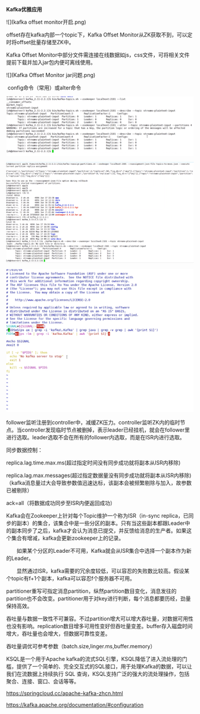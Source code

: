 **Kafka优雅应用**



![](kafka offset monitor开启.png)

offset存在kafka内部一个topic下，Kafka Offset Monitor从ZK获取不到，可以定时将offset批量存储至ZK中。



Kafka Offset Monitor中部分文件需连接在线数据如js，css文件，可将相关文件提前下载并加入jar包内便可离线使用。

![](Kafka Offset Monitor jar问题.png)



​	config命令（常用）或alter命令

![](partition扩容.png)



![](partition移动.png)



![](kafka关闭bug修改.png)



follower监听注册到controller中，减缓ZK压力。controller监听ZK内的临时节点。当controller发现临时节点被删掉，表示leader已经挂机，就会在follower里进行选取。leader选取不会在所有的follower内选取，而是在ISR内进行选取。

同步数据控制：

replica.lag.time.max.ms(超过指定时间没有同步成功就将副本从ISR内移除)

replica.lag.max.messages(超过指定数据量没有同步成功就将副本从ISR内移除)（kafka消息量过大会导致参数值迅速达标，该副本会被频繁剔除与加入，故参数已被剔除）



ack=all（将数据成功同步至ISR内便返回成功）

Kafka会在Zookeeper上针对每个Topic维护一个称为ISR（in-sync replica，已同步的副本）的集合，该集合中是一些分区的副本。只有当这些副本都跟Leader中的副本同步了之后，kafka才会认为消息已提交，并反馈给消息的生产者。如果这个集合有增减，kafka会更新zookeeper上的记录。

  如果某个分区的Leader不可用，Kafka就会从ISR集合中选择一个副本作为新的Leader。

  显然通过ISR，kafka需要的冗余度较低，可以容忍的失败数比较高。假设某个topic有f+1个副本，kafka可以容忍f个服务器不可用。



partitioner重写可指定消息partition，纵然partition数目变化，消息发往的partition也不会改变。partitioner用于对key进行判断，每个消息都要历经，劲量保持高效。



吞吐量与数据一致性不可兼容。不过partition增大可以增大吞吐量，对数据可用性也没有影响。replication数目增多可用性变好但吞吐量变差。buffer存入磁盘时间增大，吞吐量也会增大，但数据可靠性变差。

吞吐量调优可参考参数（batch.size,linger.ms,buffer.memory）



KSQL是一个用于Apache kafka的流式SQL引擎，KSQL降低了进入流处理的门槛，提供了一个简单的、完全交互式的SQL接口，用于处理Kafka的数据，可以让我们在流数据上持续执行 SQL 查询，KSQL支持广泛的强大的流处理操作，包括聚合、连接、窗口、会话等等。



https://springcloud.cc/apache-kafka-zhcn.html

https://kafka.apache.org/documentation/#configuration